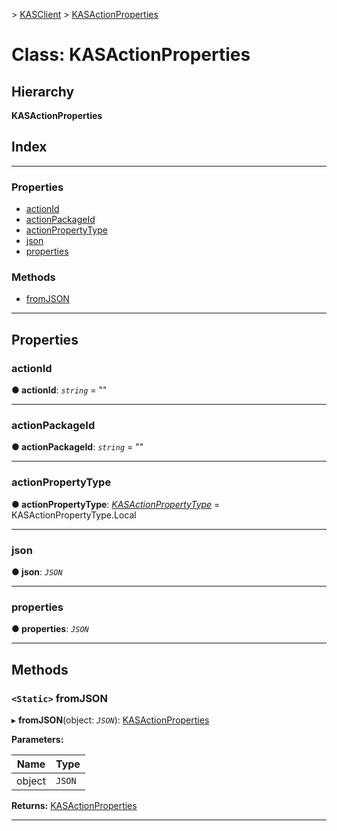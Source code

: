 [](../README.md) > [KASClient](../modules/kasclient.md) > [KASActionProperties](../classes/kasclient.kasactionproperties.md)

# Class: KASActionProperties

## Hierarchy

**KASActionProperties**

## Index

---

### Properties

* [actionId](kasclient.kasactionproperties.md#actionid)
* [actionPackageId](kasclient.kasactionproperties.md#actionpackageid)
* [actionPropertyType](kasclient.kasactionproperties.md#actionpropertytype)
* [json](kasclient.kasactionproperties.md#json)
* [properties](kasclient.kasactionproperties.md#properties)

### Methods

* [fromJSON](kasclient.kasactionproperties.md#fromjson)

---

## Properties

<a id="actionid"></a>

###  actionId

**● actionId**: *`string`* = ""

___
<a id="actionpackageid"></a>

###  actionPackageId

**● actionPackageId**: *`string`* = ""

___
<a id="actionpropertytype"></a>

###  actionPropertyType

**● actionPropertyType**: *[KASActionPropertyType](../enums/kasclient.kasactionpropertytype.md)* =  KASActionPropertyType.Local

___
<a id="json"></a>

###  json

**● json**: *`JSON`*

___
<a id="properties"></a>

###  properties

**● properties**: *`JSON`*

___

## Methods

<a id="fromjson"></a>

### `<Static>` fromJSON

▸ **fromJSON**(object: *`JSON`*): [KASActionProperties](kasclient.kasactionproperties.md)

**Parameters:**

| Name | Type |
| ------ | ------ |
| object | `JSON` |

**Returns:** [KASActionProperties](kasclient.kasactionproperties.md)

___

